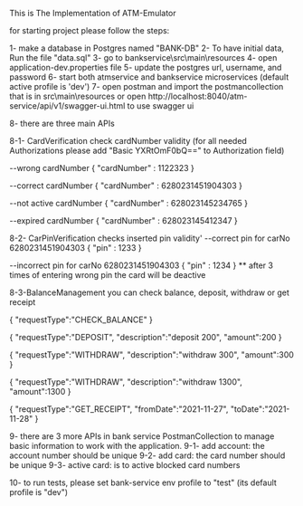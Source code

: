 This is The Implementation of ATM-Emulator

for starting project please follow the steps:

1- make a database in Postgres named "BANK-DB"
2- To have initial data, Run the file "data.sql"
3- go to bankservice\src\main\resources
4- open application-dev.properties file
5- update the postgres url, username, and password
6- start both atmservice and bankservice microservices (default active profile is 'dev')
7- open postman and import the postmancollection that is in src\main\resources
or open http://localhost:8040/atm-service/api/v1/swagger-ui.html to use swagger ui

8- there are three main APIs

8-1- CardVerification check cardNumber validity (for all needed Authorizations
please add "Basic YXRtOmF0bQ==" to Authorization field)

--wrong cardNumber
{
"cardNumber" : 1122323
}

--correct cardNumber
{
"cardNumber" : 6280231451904303
}

--not active cardNumber
{
"cardNumber" : 628023145234765
}

--expired cardNumber
{
"cardNumber" : 628023145412347
}


8-2- CarPinVerification checks inserted pin validity'
--correct pin for carNo 6280231451904303
{
"pin" : 1233
}

--incorrect pin for carNo 6280231451904303
{
"pin" : 1234
}
** after 3 times of entering wrong pin the card will be deactive


8-3-BalanceManagement you can check balance, deposit, withdraw  or get receipt


{
"requestType":"CHECK_BALANCE"
}

{
"requestType":"DEPOSIT",
"description":"deposit 200",
"amount":200
}

{
"requestType":"WITHDRAW",
"description":"withdraw 300",
"amount":300
}

{
"requestType":"WITHDRAW",
"description":"withdraw 1300",
"amount":1300
}


{
"requestType":"GET_RECEIPT",
"fromDate":"2021-11-27",
"toDate":"2021-11-28"
}


9- there are 3 more APIs in bank service PostmanCollection to manage basic information to work with the application.
9-1- add account: the account number should be unique
9-2- add card: the card number should be unique
9-3- active card: is to active blocked card numbers

10- to run tests, please set bank-service env profile to "test"
(its default profile is "dev")
